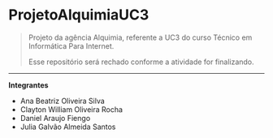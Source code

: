 # ProjetoAlquimiaUC3

> Projeto da agência Alquimia, referente a UC3 do curso Técnico em Informática Para Internet.
> 
> Esse repositório será rechado conforme a atividade for finalizando.


---

**Integrantes**

- Ana Beatriz Oliveira Silva
- Clayton William Oliveira Rocha
- Daniel Araujo Fiengo
- Julia Galvão Almeida Santos
